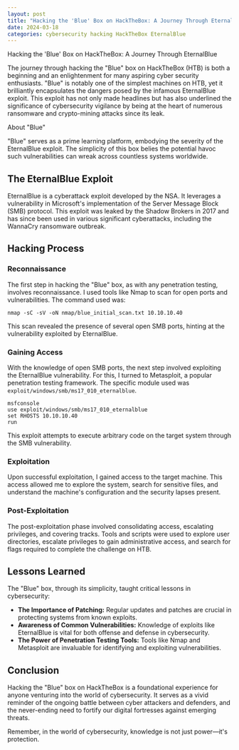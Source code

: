 ```yaml
---
layout: post
title: "Hacking the 'Blue' Box on HackTheBox: A Journey Through EternalBlue"
date: 2024-03-18
categories: cybersecurity hacking HackTheBox EternalBlue
---
```


Hacking the 'Blue' Box on HackTheBox: A Journey Through EternalBlue

The journey through hacking the "Blue" box on HackTheBox (HTB) is both a beginning and an enlightenment for many aspiring cyber security enthusiasts. "Blue" is notably one of the simplest machines on HTB, yet it brilliantly encapsulates the dangers posed by the infamous EternalBlue exploit. This exploit has not only made headlines but has also underlined the significance of cybersecurity vigilance by being at the heart of numerous ransomware and crypto-mining attacks since its leak.

About "Blue"

"Blue" serves as a prime learning platform, embodying the severity of the EternalBlue exploit. The simplicity of this box belies the potential havoc such vulnerabilities can wreak across countless systems worldwide.

## The EternalBlue Exploit

EternalBlue is a cyberattack exploit developed by the NSA. It leverages a vulnerability in Microsoft's implementation of the Server Message Block (SMB) protocol. This exploit was leaked by the Shadow Brokers in 2017 and has since been used in various significant cyberattacks, including the WannaCry ransomware outbreak.

## Hacking Process

### Reconnaissance

The first step in hacking the "Blue" box, as with any penetration testing, involves reconnaissance. I used tools like Nmap to scan for open ports and vulnerabilities. The command used was:

    nmap -sC -sV -oN nmap/blue_initial_scan.txt 10.10.10.40

This scan revealed the presence of several open SMB ports, hinting at the vulnerability exploited by EternalBlue.

### Gaining Access

With the knowledge of open SMB ports, the next step involved exploiting the EternalBlue vulnerability. For this, I turned to Metasploit, a popular penetration testing framework. The specific module used was `exploit/windows/smb/ms17_010_eternalblue`.

    msfconsole
    use exploit/windows/smb/ms17_010_eternalblue
    set RHOSTS 10.10.10.40
    run

This exploit attempts to execute arbitrary code on the target system through the SMB vulnerability.

### Exploitation

Upon successful exploitation, I gained access to the target machine. This access allowed me to explore the system, search for sensitive files, and understand the machine's configuration and the security lapses present.

### Post-Exploitation

The post-exploitation phase involved consolidating access, escalating privileges, and covering tracks. Tools and scripts were used to explore user directories, escalate privileges to gain administrative access, and search for flags required to complete the challenge on HTB.

## Lessons Learned

The "Blue" box, through its simplicity, taught critical lessons in cybersecurity:

- **The Importance of Patching:** Regular updates and patches are crucial in protecting systems from known exploits.
- **Awareness of Common Vulnerabilities:** Knowledge of exploits like EternalBlue is vital for both offense and defense in cybersecurity.
- **The Power of Penetration Testing Tools:** Tools like Nmap and Metasploit are invaluable for identifying and exploiting vulnerabilities.

## Conclusion

Hacking the "Blue" box on HackTheBox is a foundational experience for anyone venturing into the world of cybersecurity. It serves as a vivid reminder of the ongoing battle between cyber attackers and defenders, and the never-ending need to fortify our digital fortresses against emerging threats.

Remember, in the world of cybersecurity, knowledge is not just power—it's protection.

